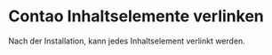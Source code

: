 # Contao Inhaltselemente verlinken

Nach der Installation, kann jedes Inhaltselement verlinkt werden.
